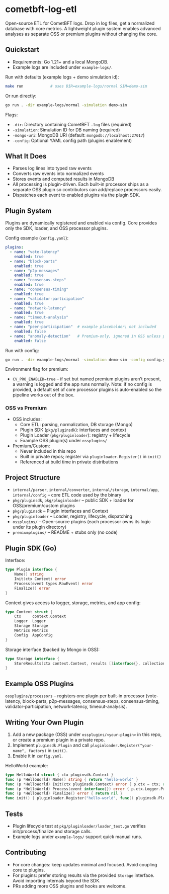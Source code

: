 # cometbft-log-etl

Open-source ETL for CometBFT logs. Drop in log files, get a normalized database with core metrics. A lightweight plugin system enables advanced analyses as separate OSS or premium plugins without changing the core.

## Quickstart

- Requirements: Go 1.21+ and a local MongoDB.
- Example logs are included under `example-logs/`.

Run with defaults (example logs + demo simulation id):

```bash
make run            # uses DIR=example-logs/normal SIM=demo-sim
```

Or run directly:

```bash
go run . -dir example-logs/normal -simulation demo-sim
```

Flags:

- `-dir`: Directory containing CometBFT `.log` files (required)
- `-simulation`: Simulation ID for DB naming (required)
- `-mongo-uri`: MongoDB URI (default: `mongodb://localhost:27017`)
- `-config`: Optional YAML config path (plugins enablement)

## What It Does

- Parses log lines into typed raw events
- Converts raw events into normalized events
- Stores events and computed results in MongoDB
- All processing is plugin-driven. Each built-in processor ships as a separate OSS plugin so contributors can add/replace processors easily.
- Dispatches each event to enabled plugins via the plugin SDK.

## Plugin System

Plugins are dynamically registered and enabled via config. Core provides only the SDK, loader, and OSS processor plugins.

Config example (`config.yaml`):

```yaml
plugins:
  - name: "vote-latency"
    enabled: true
  - name: "block-parts"
    enabled: true
  - name: "p2p-messages"
    enabled: true
  - name: "consensus-steps"
    enabled: true
  - name: "consensus-timing"
    enabled: true
  - name: "validator-participation"
    enabled: true
  - name: "network-latency"
    enabled: true
  - name: "timeout-analysis"
    enabled: true
  - name: "peer-participation"  # example placeholder; not included
    enabled: false
  - name: "anomaly-detection"   # Premium-only, ignored in OSS unless provided
    enabled: false
```

Run with config:

```bash
go run . -dir example-logs/normal -simulation demo-sim -config config.yaml
```

Environment flag for premium:

- `CV_PRO_ENABLED=true` – if set but named premium plugins aren’t present, a warning is logged and the app runs normally. Note: if no config is provided, a default set of core processor plugins is auto-enabled so the pipeline works out of the box.

### OSS vs Premium

- OSS includes:
  - Core ETL: parsing, normalization, DB storage (Mongo)
  - Plugin SDK (`pkg/pluginsdk`): interfaces and context
  - Plugin Loader (`pkg/pluginloader`): registry + lifecycle
  - Example OSS plugin(s) under `ossplugins/`
- Premium/Custom:
  - Never included in this repo
  - Built in private repos; register via `pluginloader.Register()` in `init()`
  - Referenced at build time in private distributions

## Project Structure

- `internal/parser`, `internal/converter`, `internal/storage`, `internal/app`, `internal/config` – core ETL code used by the binary
- `pkg/pluginsdk`, `pkg/pluginloader` – public SDK + loader for OSS/premium/custom plugins
- `pkg/pluginsdk` – Plugin interfaces and Context
- `pkg/pluginloader` – Loader, registry, lifecycle, dispatching
- `ossplugins/` – Open-source plugins (each processor owns its logic under its plugin directory)
- `premiumplugins/` – README + stubs only (no code)

## Plugin SDK (Go)

Interface:

```go
type Plugin interface {
    Name() string
    Init(ctx Context) error
    Process(event types.RawEvent) error
    Finalize() error
}
```

Context gives access to logger, storage, metrics, and app config:

```go
type Context struct {
    Ctx     context.Context
    Logger  Logger
    Storage Storage
    Metrics Metrics
    Config  AppConfig
}
```

Storage interface (backed by Mongo in OSS):

```go
type Storage interface {
    StoreResults(ctx context.Context, results []interface{}, collectionName string) error
}
```

## Example OSS Plugins

`ossplugins/processors` – registers one plugin per built-in processor (vote-latency, block-parts, p2p-messages, consensus-steps, consensus-timing, validator-participation, network-latency, timeout-analysis).

## Writing Your Own Plugin

1) Add a new package (OSS) under `ossplugins/<your-plugin>` in this repo, or create a premium plugin in a private repo.
2) Implement `pluginsdk.Plugin` and call `pluginloader.Register("your-name", factory)` in `init()`.
3) Enable it in `config.yaml`.

HelloWorld example:

```go
type HelloWorld struct { ctx pluginsdk.Context }
func (p *HelloWorld) Name() string { return "hello-world" }
func (p *HelloWorld) Init(ctx pluginsdk.Context) error { p.ctx = ctx; return nil }
func (p *HelloWorld) Process(event interface{}) error { p.ctx.Logger.Printf("saw: %T", event); return nil }
func (p *HelloWorld) Finalize() error { return nil }
func init() { pluginloader.Register("hello-world", func() pluginsdk.Plugin { return &HelloWorld{} }) }
```

## Tests

- Plugin lifecycle test at `pkg/pluginloader/loader_test.go` verifies init/process/finalize and storage calls.
- Example logs under `example-logs/` support quick manual runs.

## Contributing

- For core changes: keep updates minimal and focused. Avoid coupling core to plugins.
- For plugins: prefer storing results via the provided `Storage` interface. Avoid importing internals beyond the SDK.
- PRs adding more OSS plugins and hooks are welcome.
